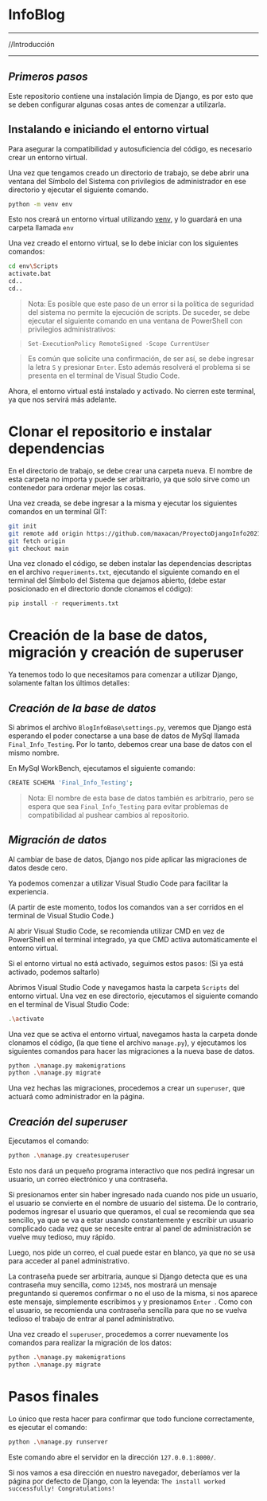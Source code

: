 # InfoBlog 
___
//Introducción
___
## _Primeros pasos_

Este repositorio contiene una instalación limpia de Django, es por esto que se deben configurar algunas cosas antes de comenzar a utilizarla.

## Instalando e iniciando el entorno virtual

Para asegurar la compatibilidad y autosuficiencia del código, es necesario crear un entorno virtual.


Una vez que tengamos creado un directorio de trabajo, se debe abrir una ventana del Símbolo del Sistema con privilegios de administrador en ese directorio y ejecutar el siguiente comando.
```sh
python -m venv env
```
Esto nos creará un entorno virtual utilizando [venv], y lo guardará en una carpeta llamada `env`


Una vez creado el entorno virtual, se lo debe iniciar con los siguientes comandos:

```sh
cd env\Scripts
activate.bat
cd..
cd..
```

> Nota: Es posible que este paso de un error si la política 
> de seguridad del sistema no permite la ejecución de scripts.
> De suceder, se debe ejecutar el siguiente comando en una 
> ventana de PowerShell con privilegios administrativos:

> ```Set-ExecutionPolicy RemoteSigned -Scope CurrentUser```

> Es común que solicite una confirmación, de ser así, se debe ingresar 
la letra `S` y presionar `Enter`.
> Esto además resolverá el problema si se presenta en el terminal
de Visual Studio Code.

Ahora, el entorno virtual está instalado y activado. No cierren este terminal, ya que nos servirá más adelante.

# Clonar el repositorio e instalar dependencias

En el directorio de trabajo, se debe crear una carpeta nueva.
El nombre de esta carpeta no importa y puede ser arbitrario, ya que solo sirve como un contenedor para ordenar mejor las cosas.

Una vez creada, se debe ingresar a la misma y ejecutar los siguientes comandos en un terminal GIT:


```sh
git init
git remote add origin https://github.com/maxacan/ProyectoDjangoInfo2021.git
git fetch origin
git checkout main
```

Una vez clonado el código, se deben instalar las dependencias descriptas en el archivo `requeriments.txt`, ejecutando el siguiente comando en el terminal del Símbolo del Sistema que dejamos abierto, (debe estar posicionado en el directorio donde clonamos el código):


```sh
pip install -r requeriments.txt
```

# Creación de la base de datos, migración y creación de superuser

Ya tenemos todo lo que necesitamos para comenzar a utilizar Django, solamente faltan los últimos detalles:

## _Creación de la base de datos_

Si abrimos el archivo `BlogInfoBase\settings.py`, veremos que Django está esperando el poder conectarse a una base de datos de MySql llamada `Final_Info_Testing`.
Por lo tanto, debemos crear una base de datos con el mismo nombre.


En MySql WorkBench, ejecutamos el siguiente comando:

```sh
CREATE SCHEMA 'Final_Info_Testing';
```

> Nota: El nombre de esta base de datos también es arbitrario, pero 
se espera que sea `Final_Info_Testing` para evitar problemas de compatibilidad
al pushear cambios al repositorio.

## _Migración de datos_
Al cambiar de base de datos, Django nos pide aplicar las migraciones de datos desde cero.

Ya podemos comenzar a utilizar Visual Studio Code para facilitar la experiencia.

(A partir de este momento, todos los comandos van a ser corridos en el terminal de Visual Studio Code.)

Al abrir Visual Studio Code, se recomienda utilizar CMD en vez de PowerShell en el terminal integrado, ya que CMD activa automáticamente el entorno virtual.

Si el entorno virtual no está activado, seguimos estos pasos: (Si ya está activado, podemos saltarlo)


Abrimos Visual Studio Code y navegamos hasta la carpeta `Scripts` del entorno virtual.
Una vez en ese directorio, ejecutamos el siguiente comando en el terminal de Visual Studio Code:
```sh
.\activate
```

Una vez que se activa el entorno virtual, navegamos hasta la carpeta donde clonamos el código, (la que tiene el archivo `manage.py`), y ejecutamos los siguientes comandos para hacer las migraciones a la nueva base de datos.

```sh
python .\manage.py makemigrations
python .\manage.py migrate
```

Una vez hechas las migraciones, procedemos a crear un `superuser`, que actuará como administrador en la página.

## _Creación del superuser_

Ejecutamos el comando: 
```sh
python .\manage.py createsuperuser
```

Esto nos dará un pequeño programa interactivo que nos pedirá ingresar un usuario, un correo electrónico y una contraseña.

Si presionamos enter sin haber ingresado nada cuando nos pide un usuario, el usuario se convierte en el nombre de usuario del sistema. De lo contrario, podemos ingresar el usuario que queramos, el cual se recomienda que sea sencillo, ya que se va a estar usando constantemente y escribir un usuario complicado cada vez que se necesite entrar al panel de administración se vuelve muy tedioso, muy rápido.


Luego, nos pide un correo, el cual puede estar en blanco, ya que no se usa para acceder al panel administrativo.

La contraseña puede ser arbitraria, aunque si Django detecta que es una contraseña muy sencilla, como `12345`, nos mostrará un mensaje preguntando si queremos confirmar o no el uso de la misma, si nos aparece este mensaje, simplemente escribimos `y` y presionamos `Enter `.
Como con el usuario, se recomienda una contraseña sencilla para que no se vuelva tedioso el trabajo de entrar al panel administrativo.


Una vez creado el `superuser`, procedemos a correr nuevamente los comandos para realizar la migración de los datos: 
```sh
python .\manage.py makemigrations
python .\manage.py migrate
```

# Pasos finales

Lo único que resta hacer para confirmar que todo funcione correctamente, es ejecutar el comando:
```sh
python .\manage.py runserver
```
Este comando abre el servidor en la dirección `127.0.0.1:8000/`.

Si nos vamos a esa dirección en nuestro navegador, deberíamos ver la página por defecto de Django, con la leyenda:
`The install worked successfully! Congratulations!`

[//]: #
[venv]: <https://docs.python.org/es/3/library/venv.html>

